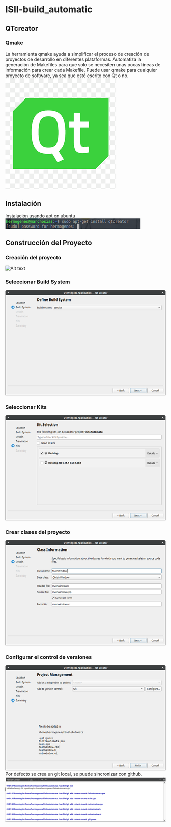 # ISII-build_automatic



## QTcreator
### Qmake
La herramienta qmake ayuda a simplificar el proceso de creación de proyectos de desarrollo en diferentes plataformas. Automatiza la generación de Makefiles para que solo se necesiten unas pocas líneas de información para crear cada Makefile. Puede usar qmake para cualquier proyecto de software, ya sea que esté escrito con Qt o no.
![Alt text](/img/qt_creator.png)
## Instalación
Instalación usando apt en ubuntu
![Alt text](/img/install_qt.png)
## Construcción del Proyecto
### Creación del proyecto
![Alt text](/img/creación_qt.png)
### Seleccionar Build System
![Alt text](/img/build_seleccion.png)
### Seleccionar Kits
![Alt text](/img/kits.png)
### Crear clases del proyecto
![Alt text](/img/crear_clases.png)
### Configurar el control de versiones
![Alt text](/img/git.png)
Por defecto se crea un git local, se puede sincronizar con github.
![Alt text](/img/git_version.png)

